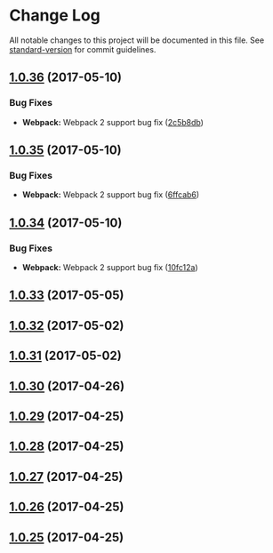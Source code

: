 # Change Log

All notable changes to this project will be documented in this file. See [standard-version](https://github.com/conventional-changelog/standard-version) for commit guidelines.

<a name="1.0.36"></a>
## [1.0.36](https://github.com/CrazySquirrel/Utils/compare/v1.0.35...v1.0.36) (2017-05-10)


### Bug Fixes

* **Webpack:** Webpack 2 support bug fix ([2c5b8db](https://github.com/CrazySquirrel/Utils/commit/2c5b8db))



<a name="1.0.35"></a>
## [1.0.35](https://github.com/CrazySquirrel/Utils/compare/v1.0.34...v1.0.35) (2017-05-10)


### Bug Fixes

* **Webpack:** Webpack 2 support bug fix ([6ffcab6](https://github.com/CrazySquirrel/Utils/commit/6ffcab6))



<a name="1.0.34"></a>
## [1.0.34](https://github.com/CrazySquirrel/Utils/compare/v1.0.33...v1.0.34) (2017-05-10)


### Bug Fixes

* **Webpack:** Webpack 2 support bug fix ([10fc12a](https://github.com/CrazySquirrel/Utils/commit/10fc12a))



<a name="1.0.33"></a>
## [1.0.33](https://github.com/CrazySquirrel/Utils/compare/v1.0.32...v1.0.33) (2017-05-05)



<a name="1.0.32"></a>
## [1.0.32](https://github.com/CrazySquirrel/Utils/compare/v1.0.31...v1.0.32) (2017-05-02)



<a name="1.0.31"></a>
## [1.0.31](https://github.com/CrazySquirrel/Utils/compare/v1.0.30...v1.0.31) (2017-05-02)



<a name="1.0.30"></a>
## [1.0.30](https://github.com/CrazySquirrel/Utils/compare/v1.0.29...v1.0.30) (2017-04-26)



<a name="1.0.29"></a>
## [1.0.29](https://github.com/CrazySquirrel/Utils/compare/v1.0.28...v1.0.29) (2017-04-25)



<a name="1.0.28"></a>
## [1.0.28](https://github.com/CrazySquirrel/Utils/compare/v1.0.27...v1.0.28) (2017-04-25)



<a name="1.0.27"></a>
## [1.0.27](https://github.com/CrazySquirrel/Utils/compare/v1.0.26...v1.0.27) (2017-04-25)



<a name="1.0.26"></a>
## [1.0.26](https://github.com/CrazySquirrel/Utils/compare/v1.0.25...v1.0.26) (2017-04-25)



<a name="1.0.25"></a>
## [1.0.25](https://github.com/CrazySquirrel/Utils/compare/v1.0.24...v1.0.25) (2017-04-25)
